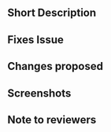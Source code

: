 ## Short Description

<!-- If your PR fixes an open issue, use `Closes #999` to link your PR with the issue. #999 stands for the issue number you are fixing -->
## Fixes Issue

<!-- Remove this section if not applicable -->

<!-- Example: Closes #31 -->

## Changes proposed

<!-- List all the proposed changes in your PR -->

## Screenshots

<!-- Add all the screenshots which support your changes -->

## Note to reviewers

<!-- Add notes to reviewers if applicable -->
